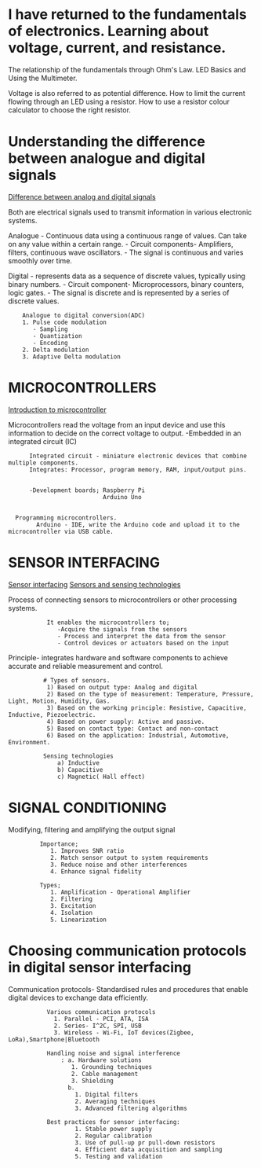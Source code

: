  # I have returned to the fundamentals of electronics. Learning about voltage, current, and resistance. 

The relationship of the fundamentals through Ohm's Law.
LED Basics and Using the Multimeter.


Voltage is also referred to as potential difference.
How to limit the current flowing through an LED using a resistor.
How to use a resistor colour calculator to choose the right resistor.

  # Understanding the difference between analogue and digital signals
  [Difference between analog and digital signals](https://www.geeksforgeeks.org/physics/difference-between-analog-and-digital-signal/)
  

Both are electrical signals used to transmit information in various electronic systems.

Analogue - Continuous data using a continuous range of values. Can take on any value within a certain range.
         - Circuit components- Amplifiers, filters, continuous wave oscillators.
         - The signal is continuous and varies smoothly over time.

         
Digital - represents data as a sequence of discrete values, typically using binary numbers. 
        - Circuit component- Microprocessors, binary counters, logic gates.
        - The signal is discrete and is represented by a series of discrete values.

        Analogue to digital conversion(ADC)
        1. Pulse code modulation
           - Sampling
           - Quantization
           - Encoding
        2. Delta modulation
        3. Adaptive Delta modulation

  # MICROCONTROLLERS
  [Introduction to microcontroller](https://www.circuitbasics.com/introduction-to-microcontrolleres/)
  
  Microcontrollers read the voltage from an input device and use this information to decide on the correct voltage to output.
  -Embedded in an integrated circuit (IC)
  
          Integrated circuit - miniature electronic devices that combine multiple components.
          Integrates: Processor, program memory, RAM, input/output pins.


          -Development boards; Raspberry Pi
                               Arduino Uno

                               
      Programming microcontrollers.
            Arduino - IDE, write the Arduino code and upload it to the microcontroller via USB cable. 

  # SENSOR INTERFACING
  [Sensor interfacing](https://www.electronicsforu.com/technology-trends/learn-electronics/sensor-interfacing)
  [Sensors and sensing technologies](https://www.electronicsforu.com/technology-trends/tech-focus/sensor-technology-solutions)
              
  Process of connecting sensors to microcontrollers or other processing systems. 
  
               It enables the microcontrollers to; 
                  -Acquire the signals from the sensors
                  - Process and interpret the data from the sensor
                  - Control devices or actuators based on the input
                  
  Principle- integrates hardware and software components to achieve accurate and reliable measurement and control.
  
              # Types of sensors.
               1) Based on output type: Analog and digital
               2) Based on the type of measurement: Temperature, Pressure, Light, Motion, Humidity, Gas.
               3) Based on the working principle: Resistive, Capacitive, Inductive, Piezoelectric.
               4) Based on power supply: Active and passive.
               5) Based on contact type: Contact and non-contact
               6) Based on the application: Industrial, Automotive, Environment.

              Sensing technologies
                  a) Inductive
                  b) Capacitive
                  c) Magnetic( Hall effect)

# SIGNAL CONDITIONING
Modifying, filtering and amplifying the output signal

             Importance;
                1. Improves SNR ratio
                2. Match sensor output to system requirements
                3. Reduce noise and other interferences 
                4. Enhance signal fidelity

             Types;
                1. Amplification - Operational Amplifier
                2. Filtering
                3. Excitation
                4. Isolation
                5. Linearization 

  # Choosing communication protocols in digital sensor interfacing
  Communication protocols- Standardised rules and procedures that enable digital devices to exchange data efficiently. 

               Various communication protocols
                 1. Parallel - PCI, ATA, ISA
                 2. Series- I^2C, SPI, USB
                 3. Wireless - Wi-Fi, IoT devices(Zigbee, LoRa),Smartphone|Bluetooth

               Handling noise and signal interference
                   : a. Hardware solutions
                      1. Grounding techniques 
                      2. Cable management
                      3. Shielding
                     b. 
                       1. Digital filters
                       2. Averaging techniques
                       3. Advanced filtering algorithms 

               Best practices for sensor interfacing: 
                       1. Stable power supply
                       2. Regular calibration
                       3. Use of pull-up pr pull-down resistors
                       4. Efficient data acquisition and sampling
                       5. Testing and validation

         
                       
               









































